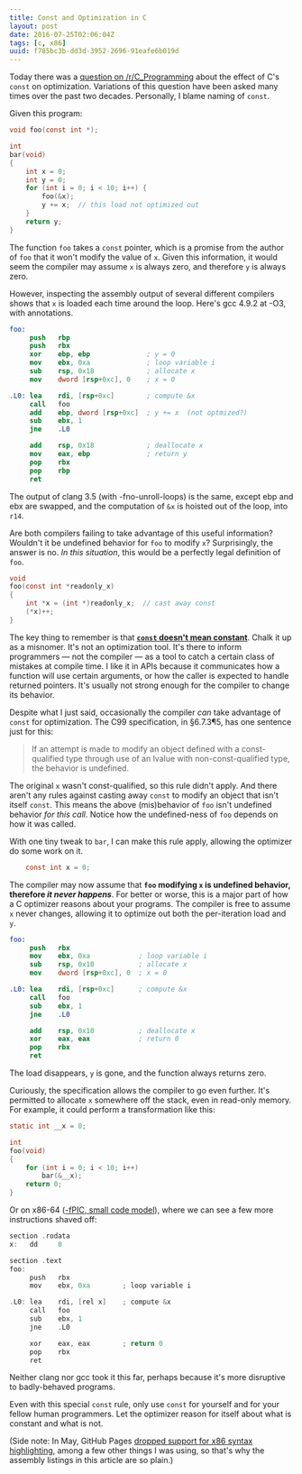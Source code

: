 ```yaml
---
title: Const and Optimization in C
layout: post
date: 2016-07-25T02:06:04Z
tags: [c, x86]
uuid: f785bc3b-dd3d-3952-2696-91eafe6b019d
---
```


Today there was a [question on /r/C_Programming][reddit] about the
effect of C's `const` on optimization. Variations of this question
have been asked many times over the past two decades. Personally, I
blame naming of `const`.

Given this program:

~~~c
void foo(const int *);

int
bar(void)
{
    int x = 0;
    int y = 0;
    for (int i = 0; i < 10; i++) {
        foo(&x);
        y += x;  // this load not optimized out
    }
    return y;
}
~~~

The function `foo` takes a `const` pointer, which is a promise from
the author of `foo` that it won't modify the value of `x`. Given this
information, it would seem the compiler may assume `x` is always zero,
and therefore `y` is always zero.

However, inspecting the assembly output of several different compilers
shows that `x` is loaded each time around the loop. Here's gcc 4.9.2
at -O3, with annotations.

~~~nasm
foo:
     push   rbp
     push   rbx
     xor    ebp, ebp              ; y = 0
     mov    ebx, 0xa              ; loop variable i
     sub    rsp, 0x18             ; allocate x
     mov    dword [rsp+0xc], 0    ; x = 0

.L0: lea    rdi, [rsp+0xc]        ; compute &x
     call   foo
     add    ebp, dword [rsp+0xc]  ; y += x  (not optmized?)
     sub    ebx, 1
     jne    .L0

     add    rsp, 0x18             ; deallocate x
     mov    eax, ebp              ; return y
     pop    rbx
     pop    rbp
     ret
~~~

The output of clang 3.5 (with -fno-unroll-loops) is the same, except
ebp and ebx are swapped, and the computation of `&x` is hoisted out of
the loop, into `r14`.

Are both compilers failing to take advantage of this useful
information? Wouldn't it be undefined behavior for `foo` to modify
`x`? Surprisingly, the answer is no. *In this situation*, this would
be a perfectly legal definition of `foo`.

~~~c
void
foo(const int *readonly_x)
{
    int *x = (int *)readonly_x;  // cast away const
    (*x)++;
}
~~~

The key thing to remember is that [**`const` doesn't mean
constant**][const]. Chalk it up as a misnomer. It's not an
optimization tool. It's there to inform programmers — not the compiler
— as a tool to catch a certain class of mistakes at compile time. I
like it in APIs because it communicates how a function will use
certain arguments, or how the caller is expected to handle returned
pointers. It's usually not strong enough for the compiler to change
its behavior.

Despite what I just said, occasionally the compiler *can* take
advantage of `const` for optimization. The C99 specification, in
§6.7.3¶5, has one sentence just for this:

> If an attempt is made to modify an object defined with a
> const-qualified type through use of an lvalue with
> non-const-qualified type, the behavior is undefined.

The original `x` wasn't const-qualified, so this rule didn't apply.
And there aren't any rules against casting away `const` to modify an
object that isn't itself `const`. This means the above (mis)behavior
of `foo` isn't undefined behavior *for this call*. Notice how the
undefined-ness of `foo` depends on how it was called.

With one tiny tweak to `bar`, I can make this rule apply, allowing the
optimizer do some work on it.

~~~c
    const int x = 0;
~~~

The compiler may now assume that **`foo` modifying `x` is undefined
behavior, therefore *it never happens***. For better or worse, this is
a major part of how a C optimizer reasons about your programs. The
compiler is free to assume `x` never changes, allowing it to optimize
out both the per-iteration load and `y`.

~~~nasm
foo:
     push   rbx
     mov    ebx, 0xa            ; loop variable i
     sub    rsp, 0x10           ; allocate x
     mov    dword [rsp+0xc], 0  ; x = 0

.L0: lea    rdi, [rsp+0xc]      ; compute &x
     call   foo
     sub    ebx, 1
     jne    .L0

     add    rsp, 0x10           ; deallocate x
     xor    eax, eax            ; return 0
     pop    rbx
     ret
~~~

The load disappears, `y` is gone, and the function always returns
zero.

Curiously, the specification allows the compiler to go even further.
It's permitted to allocate `x` somewhere off the stack, even in
read-only memory. For example, it could perform a transformation like
this:

~~~c
static int __x = 0;

int
foo(void)
{
    for (int i = 0; i < 10; i++)
        bar(&__x);
    return 0;
}
~~~

Or on x86-64 ([-fPIC, small code model][memory]), where we can see a
few more instructions shaved off:

~~~c
section .rodata
x:   dd     0

section .text
foo:
     push   rbx
     mov    ebx, 0xa        ; loop variable i

.L0: lea    rdi, [rel x]    ; compute &x
     call   foo
     sub    ebx, 1
     jne    .L0

     xor    eax, eax        ; return 0
     pop    rbx
     ret
~~~

Neither clang nor gcc took it this far, perhaps because it's more
disruptive to badly-behaved programs.

Even with this special `const` rule, only use `const` for yourself and
for your fellow human programmers. Let the optimizer reason for itself
about what is constant and what is not.

(Side note: In May, GitHub Pages [dropped support for x86 syntax
highlighting][github], among a few other things I was using, so that's
why the assembly listings in this article are so plain.)


[reddit]: https://redd.it/4udqwj
[const]: http://yarchive.net/comp/const.html
[memory]: http://eli.thegreenplace.net/2012/01/03/understanding-the-x64-code-models
[github]: https://github.com/blog/2100-github-pages-now-faster-and-simpler-with-jekyll-3-0
